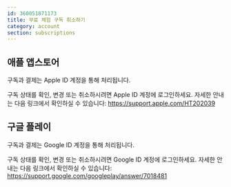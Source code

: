 ```yaml
---
id: 360051871173
title: 무료 체험 구독 취소하기
category: account
section: subscriptions
---
```


## 애플 앱스토어

구독과 결제는 Apple ID 계정을 통해 처리됩니다.

구독 상태를 확인, 변경 또는 취소하시려면 Apple ID 계정에 로그인하세요. 자세한 안내는 다음 링크에서 확인하실 수 있습니다: <https://support.apple.com/HT202039>

## 구글 플레이 

구독과 결제는 Google ID 계정을 통해 처리됩니다.

구독 상태를 확인, 변경 또는 취소하시려면 Google ID 계정에 로그인하세요. 자세한 안내는 다음 링크에서 확인하실 수 있습니다: <https://support.google.com/googleplay/answer/7018481>